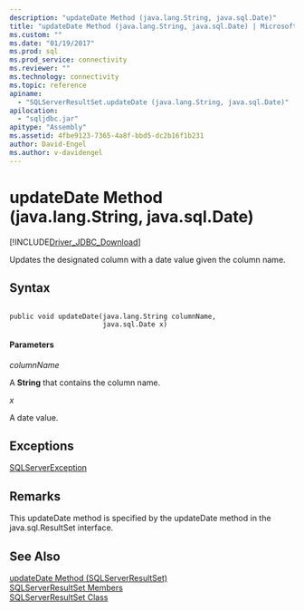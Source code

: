 ```yaml
---
description: "updateDate Method (java.lang.String, java.sql.Date)"
title: "updateDate Method (java.lang.String, java.sql.Date) | Microsoft Docs"
ms.custom: ""
ms.date: "01/19/2017"
ms.prod: sql
ms.prod_service: connectivity
ms.reviewer: ""
ms.technology: connectivity
ms.topic: reference
apiname: 
  - "SQLServerResultSet.updateDate (java.lang.String, java.sql.Date)"
apilocation: 
  - "sqljdbc.jar"
apitype: "Assembly"
ms.assetid: 4fbe9123-7365-4a8f-bbd5-dc2b16f1b231
author: David-Engel
ms.author: v-davidengel
---
```

# updateDate Method (java.lang.String, java.sql.Date)
[!INCLUDE[Driver_JDBC_Download](../../../includes/driver_jdbc_download.md)]

  Updates the designated column with a date value given the column name.  
  
## Syntax  
  
```  
  
public void updateDate(java.lang.String columnName,  
                       java.sql.Date x)  
```  
  
#### Parameters  
 *columnName*  
  
 A **String** that contains the column name.  
  
 *x*  
  
 A date value.  
  
## Exceptions  
 [SQLServerException](../../../connect/jdbc/reference/sqlserverexception-class.md)  
  
## Remarks  
 This updateDate method is specified by the updateDate method in the java.sql.ResultSet interface.  
  
## See Also  
 [updateDate Method &#40;SQLServerResultSet&#41;](../../../connect/jdbc/reference/updatedate-method-sqlserverresultset.md)   
 [SQLServerResultSet Members](../../../connect/jdbc/reference/sqlserverresultset-members.md)   
 [SQLServerResultSet Class](../../../connect/jdbc/reference/sqlserverresultset-class.md)  
  
  
